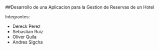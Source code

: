 ##Desarrollo de una Aplicacion para la Gestion  de Reservas de un Hotel

<p>
Integrantes: 
</p>

- Dereck Perez 
- Sebastian Ruiz 
- Oliver Quila 
- Andres Sigcha
